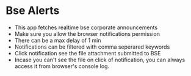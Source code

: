 # Bse Alerts

- This app fetches realtime bse corporate announcements
- Make sure you allow the browser notifications permission
- There can be a max delay of 1 min
- Notifications can be filtered with comma seperared keywords
- Click notification see the file attachment submitted to BSE
- Incase you can't see the file on click of notification, you can always access it from browser's console log.
